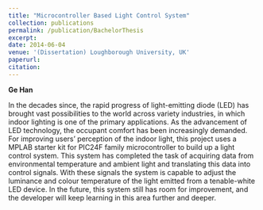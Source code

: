 ```yaml
---
title: "Microcontroller Based Light Control System"
collection: publications
permalink: /publication/BachelorThesis
excerpt:
date: 2014-06-04
venue: '(Dissertation) Loughborough University, UK'
paperurl:
citation: 
---
```

<b>Ge Han</b>

In the decades since, the rapid progress of light-emitting diode (LED) has brought vast possibilities to the world across variety industries, in which indoor lighting is one of the primary applications. As the advancement of LED technology, the occupant comfort has been increasingly demanded. For improving users’ perception of the indoor light, this project uses a MPLAB starter kit for PIC24F family microcontroller to build up a light control system. This system has completed the task of acquiring data from environmental temperature and ambient light and translating this data into control signals. With these signals the system is capable to adjust the luminance and colour temperature of the light emitted from a tenable-white LED device. In the future, this system still has room for improvement, and the developer will keep learning in this area further and deeper.
